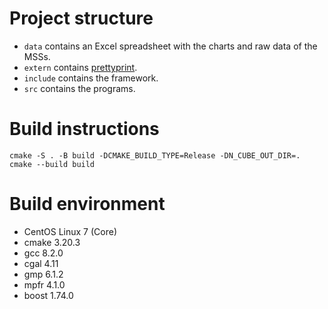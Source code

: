 # Project structure

- `data` contains an Excel spreadsheet with the charts and raw data of the MSSs.
- `extern` contains [prettyprint](https://github.com/Anmol-Singh-Jaggi/Pretty-print).
- `include` contains the framework.
- `src` contains the programs.

# Build instructions

```
cmake -S . -B build -DCMAKE_BUILD_TYPE=Release -DN_CUBE_OUT_DIR=.
cmake --build build
```

# Build environment

- CentOS Linux 7 (Core)
- cmake 3.20.3
- gcc 8.2.0
- cgal 4.11
- gmp 6.1.2
- mpfr 4.1.0
- boost 1.74.0
